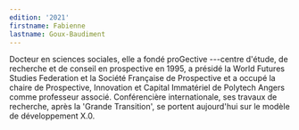 ```yaml
---
edition: '2021'
firstname: Fabienne
lastname: Goux-Baudiment
---
```

Docteur en sciences sociales, elle a fondé proGective ---centre d'étude, de
recherche et de conseil en prospective en 1995, a présidé la World Futures Studies
Federation et la Société Française de Prospective et a occupé la chaire de Prospective,
Innovation et Capital Immatériel de Polytech Angers comme professeur associé.
Conférencière internationale, ses travaux de recherche, après la 'Grande Transition',
se portent aujourd'hui sur le modèle de développement X.0.